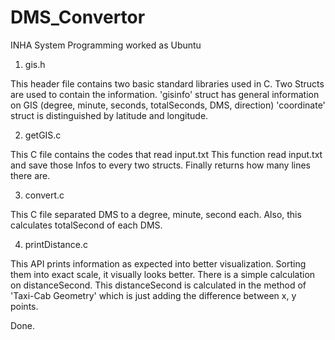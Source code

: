 # DMS_Convertor

INHA System Programming worked as Ubuntu

1. gis.h

This header file contains two basic standard libraries used in C.
Two Structs are used to contain the information.
'gisinfo' struct has general information on GIS (degree, minute, seconds, totalSeconds, DMS, direction)
'coordinate' struct is distinguished by latitude and longitude.

2. getGIS.c

This C file contains the codes that read input.txt
This function read input.txt and save those Infos to every two structs.
Finally returns how many lines there are.

3. convert.c

This C file separated DMS to a degree, minute, second each.
Also, this calculates totalSecond of each DMS.

4. printDistance.c

This API prints information as expected into better visualization.
Sorting them into exact scale, it visually looks better.
There is a simple calculation on distanceSecond.
This distanceSecond is calculated in the method of 'Taxi-Cab Geometry' which is just adding the difference between x, y points.

Done.
